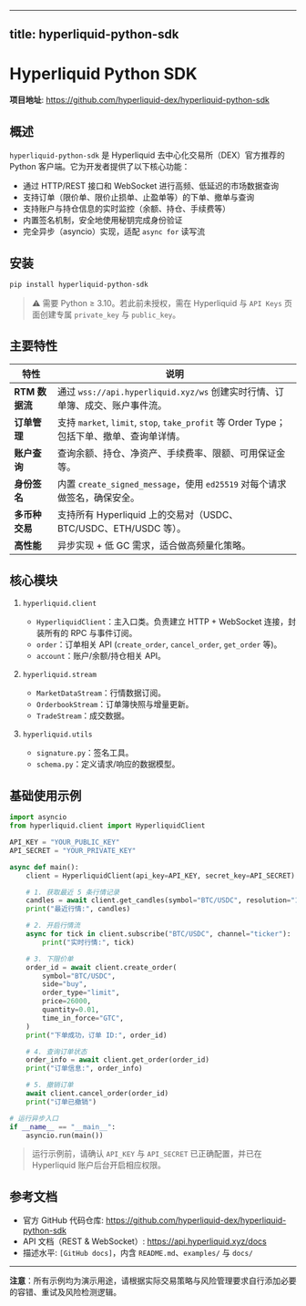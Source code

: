 
---
title: hyperliquid-python-sdk
---


# Hyperliquid Python SDK  
**项目地址**: <https://github.com/hyperliquid-dex/hyperliquid-python-sdk>

## 概述  
`hyperliquid-python-sdk` 是 Hyperliquid 去中心化交易所（DEX）官方推荐的 Python 客户端。它为开发者提供了以下核心功能：

- 通过 HTTP/REST 接口和 WebSocket 进行高频、低延迟的市场数据查询  
- 支持订单（限价单、限价止损单、止盈单等）的下单、撤单与查询  
- 支持账户与持仓信息的实时监控（余额、持仓、手续费等）  
- 内置签名机制，安全地使用秘钥完成身份验证  
- 完全异步（asyncio）实现，适配 `async for` 读写流  

## 安装  
```bash
pip install hyperliquid-python-sdk
```

> ⚠️ 需要 Python ≥ 3.10。若此前未授权，需在 Hyperliquid 与 `API Keys` 页面创建专属 `private_key` 与 `public_key`。

## 主要特性  

| 特性 | 说明 |
|------|------|
| **RTM 数据流** | 通过 `wss://api.hyperliquid.xyz/ws` 创建实时行情、订单簿、成交、账户事件流。 |
| **订单管理** | 支持 `market`, `limit`, `stop`, `take_profit` 等 Order Type；包括下单、撤单、查询单详情。 |
| **账户查询** | 查询余额、持仓、净资产、手续费率、限额、可用保证金等。 |
| **身份签名** | 内置 `create_signed_message`，使用 `ed25519` 对每个请求做签名，确保安全。 |
| **多币种交易** | 支持所有 Hyperliquid 上的交易对（USDC、BTC/USDC、ETH/USDC 等）。 |
| **高性能** | 异步实现 + 低 GC 需求，适合做高频量化策略。 |

## 核心模块

1. `hyperliquid.client`  
   - `HyperliquidClient`：主入口类。负责建立 HTTP + WebSocket 连接，封装所有的 RPC 与事件订阅。  
   - `order`：订单相关 API (`create_order`, `cancel_order`, `get_order` 等)。  
   - `account`：账户/余额/持仓相关 API。  

2. `hyperliquid.stream`  
   - `MarketDataStream`：行情数据订阅。  
   - `OrderbookStream`：订单簿快照与增量更新。  
   - `TradeStream`：成交数据。  

3. `hyperliquid.utils`  
   - `signature.py`：签名工具。  
   - `schema.py`：定义请求/响应的数据模型。  

## 基础使用示例

```python
import asyncio
from hyperliquid.client import HyperliquidClient

API_KEY = "YOUR_PUBLIC_KEY"
API_SECRET = "YOUR_PRIVATE_KEY"

async def main():
    client = HyperliquidClient(api_key=API_KEY, secret_key=API_SECRET)

    # 1. 获取最近 5 条行情记录
    candles = await client.get_candles(symbol="BTC/USDC", resolution="1m", limit=5)
    print("最近行情:", candles)

    # 2. 开启行情流
    async for tick in client.subscribe("BTC/USDC", channel="ticker"):
        print("实时行情:", tick)

    # 3. 下限价单
    order_id = await client.create_order(
        symbol="BTC/USDC",
        side="buy",
        order_type="limit",
        price=26000,
        quantity=0.01,
        time_in_force="GTC",
    )
    print("下单成功，订单 ID:", order_id)

    # 4. 查询订单状态
    order_info = await client.get_order(order_id)
    print("订单信息:", order_info)

    # 5. 撤销订单
    await client.cancel_order(order_id)
    print("订单已撤销")

# 运行异步入口
if __name__ == "__main__":
    asyncio.run(main())
```

> 运行示例前，请确认 `API_KEY` 与 `API_SECRET` 已正确配置，并已在 Hyperliquid 账户后台开启相应权限。

## 参考文档

- 官方 GitHub 代码仓库: <https://github.com/hyperliquid-dex/hyperliquid-python-sdk>  
- API 文档（REST & WebSocket）: <https://api.hyperliquid.xyz/docs>  
- 描述水平: `[GitHub docs]`，内含 `README.md`、`examples/` 与 `docs/`  

---

**注意**：所有示例均为演示用途，请根据实际交易策略与风险管理要求自行添加必要的容错、重试及风险检测逻辑。